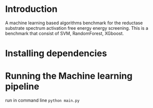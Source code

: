 # Introduction
A machine learning based algorithms benchmark for the reductase substrate spectrum activation free energy energy screening. This is a benchmark that consist of SVM, RandomForest, XGboost.

# Installing dependencies



# Running the Machine learning pipeline
run in command line
`python main.py`
